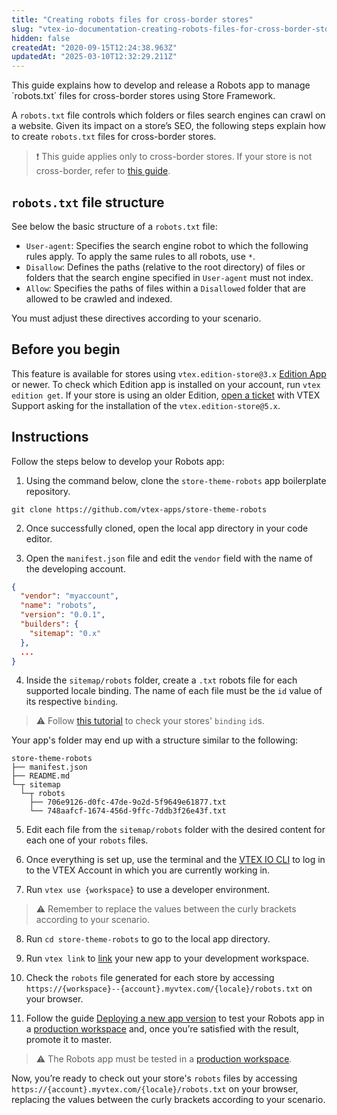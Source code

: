```yaml
---
title: "Creating robots files for cross-border stores"
slug: "vtex-io-documentation-creating-robots-files-for-cross-border-stores"
hidden: false
createdAt: "2020-09-15T12:24:38.963Z"
updatedAt: "2025-03-10T12:32:29.211Z"
---
```


This guide explains how to develop and release a Robots app to manage ´robots.txt´ files for cross-border stores using Store Framework.

A `robots.txt` file controls which folders or files search engines can crawl on a website. Given its impact on a store’s SEO, the following steps explain how to create `robots.txt` files for cross-border stores.

>❗ This guide applies only to cross-border stores. If your store is not cross-border, refer to [this guide](https://help.vtex.com/tutorial/google-search-console-tracking-robots-txt--tutorials_574?locale=en).

## `robots.txt` file structure
See below the basic structure of a `robots.txt` file:

- `User-agent`: Specifies the search engine robot to which the following rules apply. To apply the same rules to all robots, use `*`.
- `Disallow`:  Defines the paths (relative to the root directory) of files or folders that the search engine specified in `User-agent` must not index.
- `Allow`: Specifies the paths of files within a `Disallowed` folder that are allowed to be crawled and indexed.

You must adjust these directives according to your scenario.

## Before you begin

This feature is available for stores using `vtex.edition-store@3.x` [Edition App](https://developers.vtex.com/docs/guides/vtex-io-documentation-edition-app/) or newer. To check which Edition app is installed on your account, run `vtex edition get`. If your store is using an older Edition, [open a ticket](https://help-tickets.vtex.com/smartlink/sso/login/zendesk) with VTEX Support asking for the installation of the `vtex.edition-store@5.x`.

## Instructions

Follow the steps below to develop your Robots app:

1. Using the command below, clone the `store-theme-robots` app boilerplate repository.

```
git clone https://github.com/vtex-apps/store-theme-robots
```

2. Once successfully cloned, open the local app directory in your code editor.

3. Open the `manifest.json` file and edit the `vendor` field with the name of the developing account.

```json
{ 
  "vendor": "myaccount",
  "name": "robots",
  "version": "0.0.1",
  "builders": {
    "sitemap": "0.x"
  },
  ...
}
```

4. Inside the `sitemap/robots` folder, create a `.txt` robots file for each supported locale binding. The name of each file must be the `id` value of its respective `binding`.

>⚠️ Follow [this tutorial](https://developers.vtex.com/docs/guides/checking-your-stores-binding-id) to check your stores' `binding` `id`s.

Your app's folder may end up with a structure similar to the following:

```
store-theme-robots
├── manifest.json
├── README.md
└─┬ sitemap
  └─┬ robots
    ├── 706e9126-d0fc-47de-9o2d-5f9649e61877.txt
    └── 748aafcf-1674-456d-9ffc-7ddb3f26e43f.txt
```

5. Edit each file from the `sitemap/robots` folder with the desired content for each one of your `robots` files.

6. Once everything is set up, use the terminal and the [VTEX IO CLI](https://developers.vtex.com/docs/guides/vtex-io-documentation-vtex-io-cli-installation-and-command-reference/) to log in to the VTEX Account in which you are currently working in.

7. Run `vtex use {workspace}` to use a developer environment.

>⚠️ Remember to replace the values between the curly brackets according to your scenario.

8. Run `cd store-theme-robots` to go to the local app directory.

9. Run `vtex link` to [link](https://developers.vtex.com/docs/guides/vtex-io-documentation-linking-an-app/) your new app to your development workspace.

10. Check the `robots` file generated for each store by accessing `https://{workspace}--{account}.myvtex.com/{locale}/robots.txt` on your browser.

11. Follow the guide [Deploying a new app version](https://developers.vtex.com/docs/guides/vtex-io-documentation-making-your-new-app-version-publicly-available) to test your Robots app in a [production workspace](https://developers.vtex.com/docs/guides/vtex-io-documentation-creating-a-production-workspace) and, once you’re satisfied with the result, promote it to master.

>⚠️ The Robots app must be tested in a [production workspace](https://developers.vtex.com/docs/guides/vtex-io-documentation-creating-a-production-workspace).

Now, you’re ready to check out your store's `robots` files by accessing `https://{account}.myvtex.com/{locale}/robots.txt` on your browser, replacing the values between the curly brackets according to your scenario.
